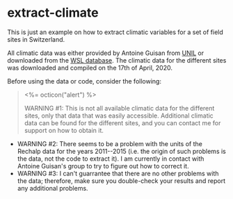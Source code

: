 # extract-climate
This is just an example on how to extract climatic variables for a set of field sites in Switzerland.

All climatic data was either provided by Antoine Guisan from [UNIL](https://www.unil.ch/dee/en/home/menuinst/people/group-leaders/prof-antoine-guisan.html) or downloaded from the [WSL database](http://chelsa-climate.org/). The climatic data for the different sites was downloaded and compiled on the 17th of April, 2020.

Before using the data or code, consider the following:
> <span class="float-left text-red tooltipped tooltipped-n" aria-label="Does not meet accessibility standards"><%= octicon("alert") %></span> <div class="text-red mb-2"> WARNING #1: This is not all available climatic data for the different sites, only that data that was easily accessible. Additional climatic data can be found for the different sites, and you can contact me for support on how to obtain it. </div>
- WARNING #2: There seems to be a problem with the units of the Rechalp data for the years 2011--2015 (i.e. the origin of such problems is the data, not the code to extract it). I am currently in contact with Antoine Guisan's group to try to figure out how to correct it.
- WARNING #3: I can't guarrantee that there are no other problems with the data; therefore, make sure you double-check your results and report any additional problems.  

